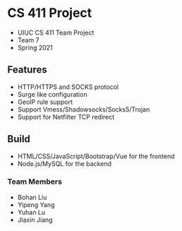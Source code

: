 # CS 411 Project
- UIUC CS 411 Team Project
- Team 7
- Spring 2021

## Features

- HTTP/HTTPS and SOCKS protocol
- Surge like configuration
- GeoIP rule support
- Support Vmess/Shadowsocks/Socks5/Trojan
- Support for Netfilter TCP redirect

## Build
- HTML/CSS/JavaScript/Bootstrap/Vue for the frontend
- Node.js/MySQL for the backend

### Team Members
- Bohan Liu
- Yipeng Yang
- Yuhan Lu
- Jiaxin Jiang